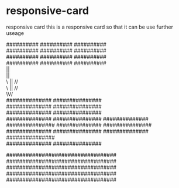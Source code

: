 # responsive-card
responsive card
this is a responsive card so that it can be use further useage



##########     ##########     ##########                                                                                                                              
##########     ##########     ##########                                                                                          
##########     ##########     ##########                                                                                                    
##########     ##########     ##########                                                                                          
                 ||                                                                                                           
                 ||                                                                                          
         \\      ||     //                                                                                          
             \\  ||  //                                                                                          
                 \V/                                                                                          
##############     ###############                                                                                          
##############     ###############                                                                                          
##############     ###############                                                                                          
##############     ###############
##############     ###############
##############     ###############
##############     ###############
##############     ###############                                                 
##############     ###############                                                 
                 
##################################                                                 
##################################                                                                                                  
##################################
##################################                                                 
##################################                                                 
                 










